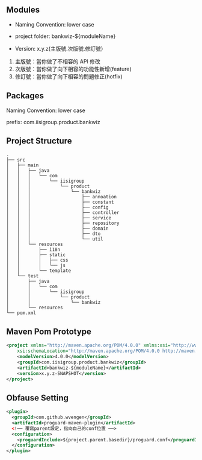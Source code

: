 ## Modules
* Naming Convention: lower case 

* project folder: bankwiz-${moduleName}  

* Version: x.y.z(主版號.次版號.修訂號）
1. 主版號：當你做了不相容的 API 修改
2. 次版號：當你做了向下相容的功能性新增(feature)
3. 修訂號：當你做了向下相容的問題修正(hotfix)

## Packages
Naming Convention: lower case 
 
prefix: com.iisigroup.product.bankwiz  

## Project Structure
```
.
├── src  
│   ├── main  
│   │   ├── java  
│   │   │   └── com  
│   │   │       └── iisigroup  
│   │   │           └── product  
│   │   │               └── bankwiz  
│   │   │                   ├── annoation  
│   │   │                   ├── constant  
│   │   │                   ├── config  
│   │   │                   ├── controller  
│   │   │                   ├── service  
│   │   │                   ├── repository  
│   │   │                   ├── domain  
│   │   │                   ├── dto  
│   │   │                   └── util  
│   │   └── resources  
│   │       ├── i18n  
│   │       ├── static  
│   │       │   ├── css  
│   │       │   └── js  
│   │       └── template  
│   └── test  
│       ├── java  
│       │   └── com  
│       │       └── iisigroup  
│       │           └── product  
│       │               └── bankwiz  
│       └── resources  
└── pom.xml  
```

## Maven Pom Prototype
```xml
<project xmlns="http://maven.apache.org/POM/4.0.0" xmlns:xsi="http://www.w3.org/2001/XMLSchema-instance"
	xsi:schemaLocation="http://maven.apache.org/POM/4.0.0 http://maven.apache.org/xsd/maven-4.0.0.xsd">
	<modelVersion>4.0.0</modelVersion>
	<groupId>com.iisigroup.product.bankwiz</groupId>
	<artifactId>bankwiz-${moduleName}</artifactId>
	<version>x.y.z-SNAPSHOT</version>
</project>
```

## Obfause Setting
```xml
<plugin>
  <groupId>com.github.wvengen</groupId>
  <artifactId>proguard-maven-plugin</artifactId>
  <!── 覆寫parent設定，指向自己的conf位置 ──>
  <configuration>
    <proguardInclude>${project.parent.basedir}/proguard.conf</proguardInclude>
  </configuration>
</plugin>
```





